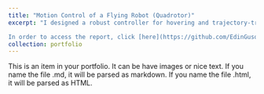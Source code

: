 ```yaml
---
title: "Motion Control of a Flying Robot (Quadrotor)"
excerpt: "I designed a robust controller for hovering and trajectory-tracking of a quadrotor in MATLAB and tested the controller’s ability to perform several different tasks (trajectories) in Simulink.

In order to access the report, click [here](https://github.com/EdinGuso/ME425-Autonomous-Mobile-Robotics/blob/main/Homework2_Report.pdf)"
collection: portfolio
---
```


This is an item in your portfolio. It can be have images or nice text. If you name the file .md, it will be parsed as markdown. If you name the file .html, it will be parsed as HTML. 
